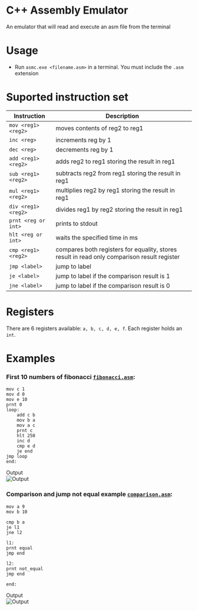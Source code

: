 # C++ Assembly Emulator
An emulator that will read and execute an asm file from the terminal

# Usage
- Run `asmc.exe <filename.asm>` in a terminal. You must include the `.asm` extension

# Suported instruction set
| Instruction         | Description |
| ------------------- | ----------- |
| `mov <reg1> <reg2>` | moves contents of reg2 to reg1 |
| `inc <reg>`         | increments reg by 1 |
| `dec <reg>`         | decrements reg by 1 |
| `add <reg1> <reg2>` | adds reg2 to reg1 storing the result in reg1 |
| `sub <reg1> <reg2>` | subtracts reg2 from reg1 storing the result in reg1 |
| `mul <reg1> <reg2>` | multiplies reg2 by reg1 storing the result in reg1 |
| `div <reg1> <reg2>` | divides reg1 by reg2 storing the result in reg1 |
| `prnt <reg or int>` | prints to stdout |
| `hlt <reg or int>`  | waits the specified time in ms |
| `cmp <reg1> <reg2>` | compares both registers for equality, stores result in read only comparison result register |
| `jmp <label>`       | jump to label |
| `je <label>`        | jump to label if the comparison result is 1 |
| `jne <label>`       | jump to label if the comparison result is 0 |

# Registers
There are 6 registers available: `a, b, c, d, e, f`. Each register holds an `int`.

# Examples
### First 10 numbers of fibonacci [`fibonacci.asm`](https://github.com/michael-gif/assembly-interpreter/blob/main/resources/fibonacci.asm):
```
mov c 1
mov d 0
mov e 10
prnt 0
loop:
    add c b
    mov b a
    mov a c
    prnt c
    hlt 250
    inc d
    cmp e d
    je end
jmp loop
end:
```
Output  
![Output](https://github.com/michael-gif/assembly-interpreter/blob/main/resources/fibonacci_output.png)

### Comparison and jump not equal example [`comparison.asm`](https://github.com/michael-gif/assembly-interpreter/blob/main/resources/comparison.asm):
```
mov a 9
mov b 10

cmp b a
je l1
jne l2

l1:
prnt equal
jmp end

l2:
prnt not_equal
jmp end

end:
```
Output  
![Output](https://github.com/michael-gif/assembly-interpreter/blob/main/resources/jne_output.png)